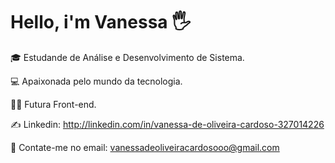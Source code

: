 # Hello, i'm Vanessa 🖐

🎓 Estudande de Análise e Desenvolvimento de Sistema. 

💻 Apaixonada pelo mundo da tecnologia.

👩‍💻 Futura Front-end.


✍ Linkedin: http://linkedin.com/in/vanessa-de-oliveira-cardoso-327014226

📩 Contate-me no email: vanessadeoliveiracardosooo@gmail.com
